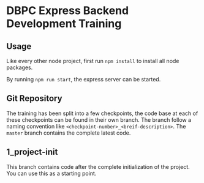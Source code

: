 # DBPC Express Backend Development Training

## Usage
Like every other node project, first run `npm install` to install all node packages.

By running `npm run start`, the express server can be started.

## Git Repository
The training has been split into a few checkpoints, the code base at each of these checkpoints can be found in their own branch. The branch follow a naming convention like `<checkpoint-number>_<breif-description>`. The `master` branch contains the complete latest code.

## 1_project-init
This branch contains code after the complete initialization of the project. You can use this as a starting point.